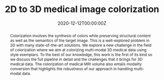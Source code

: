 ---
title: "2D to 3D medical image colorization"
authors:
- Aradhya Neeraj Mathur
- Apoorv Khattar
- Ojaswa Sharma

date: "2020-12-12T00:00:00Z"
doi: "10.1109/WACV48630.2021.00289"

publishDate: "2021-01-13T00:00:00Z"


publication_types: ["conference"]

publication: "Proceedings of the IEEE/CVF Winter Conference on Applications of Computer Vision 2021"
publication_short: "WACV 2021"

abstract: "Colorization involves the synthesis of colors while preserving structural content as well as the semantics of the target image. This is a well-explored problem in 2D with many state-of-the-art solutions. We explore a new challenge in the field of colorization where we aim at colorizing multi-modal 3D medical data using style exemplars. To the best of our knowledge, this work is the first of its kind so we discuss the full pipeline in detail and the challenges that it brings for 3D medical data. The colorization of medical MRI volume also entails modality conversion that highlights the robustness of our approach in handling multi-modal data."
summary: ""

tags:
- Volume Reconstruction
- Generative Modeling


featured: false


links:
url_pdf: "http://openaccess.thecvf.com/content/WACV2021/papers/Mathur_2D_to_3D_Medical_Image_Colorization_WACV_2021_paper.pdf"
url_code: "https://github.com/graphics-research-group/2D-To-3D-Medical-Image-Colorization"
url_dataset: ""
url_poster: ""
url_project: "https://graphics.iiitd.edu.in/2020/11/20/volume-colorization/"
url_slides: ""
url_source: ""
url_video: ""

projects: []
slides: ""
---